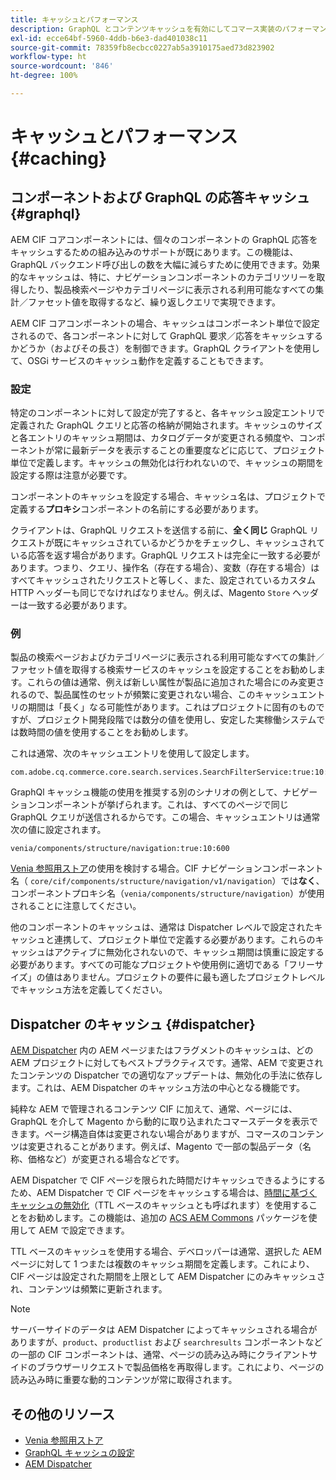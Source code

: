 ```yaml
---
title: キャッシュとパフォーマンス
description: GraphQL とコンテンツキャッシュを有効にしてコマース実装のパフォーマンス最適化に利用できる様々な設定について説明します。
exl-id: ecce64bf-5960-4ddb-b6e3-dad401038c11
source-git-commit: 78359fb8ecbcc0227ab5a3910175aed73d823902
workflow-type: ht
source-wordcount: '846'
ht-degree: 100%

---
```


# キャッシュとパフォーマンス {#caching}

## コンポーネントおよび GraphQL の応答キャッシュ {#graphql}

AEM CIF コアコンポーネントには、個々のコンポーネントの GraphQL 応答をキャッシュするための組み込みのサポートが既にあります。この機能は、GraphQL バックエンド呼び出しの数を大幅に減らすために使用できます。効果的なキャッシュは、特に、ナビゲーションコンポーネントのカテゴリツリーを取得したり、製品検索ページやカテゴリページに表示される利用可能なすべての集計／ファセット値を取得するなど、繰り返しクエリで実現できます。

AEM CIF コアコンポーネントの場合、キャッシュはコンポーネント単位で設定されるので、各コンポーネントに対して GraphQL 要求／応答をキャッシュするかどうか（およびその長さ）を制御できます。GraphQL クライアントを使用して、OSGi サービスのキャッシュ動作を定義することもできます。

### 設定

特定のコンポーネントに対して設定が完了すると、各キャッシュ設定エントリで定義された GraphQL クエリと応答の格納が開始されます。キャッシュのサイズと各エントリのキャッシュ期間は、カタログデータが変更される頻度や、コンポーネントが常に最新データを表示することの重要度などに応じて、プロジェクト単位で定義します。キャッシュの無効化は行われないので、キャッシュの期間を設定する際は注意が必要です。

コンポーネントのキャッシュを設定する場合、キャッシュ名は、プロジェクトで定義する&#x200B;**プロキシ**&#x200B;コンポーネントの名前にする必要があります。

クライアントは、GraphQL リクエストを送信する前に、**全く同じ** GraphQL リクエストが既にキャッシュされているかどうかをチェックし、キャッシュされている応答を返す場合があります。GraphQL リクエストは完全に一致する必要があります。つまり、クエリ、操作名（存在する場合）、変数（存在する場合）はすべてキャッシュされたリクエストと等しく、また、設定されているカスタム HTTP ヘッダーも同じでなければなりません。例えば、Magento `Store` ヘッダーは一致する必要があります。

### 例

製品の検索ページおよびカテゴリページに表示される利用可能なすべての集計／ファセット値を取得する検索サービスのキャッシュを設定することをお勧めします。これらの値は通常、例えば新しい属性が製品に追加された場合にのみ変更されるので、製品属性のセットが頻繁に変更されない場合、このキャッシュエントリの期間は「長く」なる可能性があります。これはプロジェクトに固有のものですが、プロジェクト開発段階では数分の値を使用し、安定した実稼働システムでは数時間の値を使用することをお勧めします。

これは通常、次のキャッシュエントリを使用して設定します。

```
com.adobe.cq.commerce.core.search.services.SearchFilterService:true:10:3600
```

GraphQl キャッシュ機能の使用を推奨する別のシナリオの例として、ナビゲーションコンポーネントが挙げられます。これは、すべてのページで同じ GraphQL クエリが送信されるからです。この場合、キャッシュエントリは通常次の値に設定されます。

```
venia/components/structure/navigation:true:10:600
```

[Venia 参照用ストア](https://github.com/adobe/aem-cif-guides-venia)の使用を検討する場合。CIF ナビゲーションコンポーネント名（ `core/cif/components/structure/navigation/v1/navigation`）では&#x200B;**なく**、コンポーネントプロキシ名（`venia/components/structure/navigation`）が使用されることに注意してください。

他のコンポーネントのキャッシュは、通常は Dispatcher レベルで設定されたキャッシュと連携して、プロジェクト単位で定義する必要があります。これらのキャッシュはアクティブに無効化されないので、キャッシュ期間は慎重に設定する必要があります。すべての可能なプロジェクトや使用例に適切である「フリーサイズ」の値はありません。プロジェクトの要件に最も適したプロジェクトレベルでキャッシュ方法を定義してください。

## Dispatcher のキャッシュ {#dispatcher}

[AEM Dispatcher](https://experienceleague.adobe.com/docs/experience-manager-dispatcher/using/dispatcher.html?lang=ja) 内の AEM ページまたはフラグメントのキャッシュは、どの AEM プロジェクトに対してもベストプラクティスです。通常、AEM で変更されたコンテンツの Dispatcher での適切なアップデートは、無効化の手法に依存します。これは、AEM Dispatcher のキャッシュ方法の中心となる機能です。

純粋な AEM で管理されるコンテンツ CIF に加えて、通常、ページには、GraphQL を介して Magento から動的に取り込まれたコマースデータを表示できます。ページ構造自体は変更されない場合がありますが、コマースのコンテンツは変更されることがあります。例えば、Magento で一部の製品データ（名称、価格など）が変更される場合などです。

AEM Dispatcher で CIF ページを限られた時間だけキャッシュできるようにするため、AEM Dispatcher で CIF ページをキャッシュする場合は、[時間に基づくキャッシュの無効化](https://experienceleague.adobe.com/docs/experience-manager-dispatcher/using/configuring/dispatcher-configuration.html?lang=ja#configuring-time-based-cache-invalidation-enablettl)（TTL ベースのキャッシュとも呼ばれます）を使用することをお勧めします。この機能は、追加の [ACS AEM Commons](https://adobe-consulting-services.github.io/acs-aem-commons/) パッケージを使用して AEM で設定できます。

TTL ベースのキャッシュを使用する場合、デベロッパーは通常、選択した AEM ページに対して 1 つまたは複数のキャッシュ期間を定義します。これにより、CIF ページは設定された期間を上限として AEM Dispatcher にのみキャッシュされ、コンテンツは頻繁に更新されます。

>[!NOTE]
>
>サーバーサイドのデータは AEM Dispatcher によってキャッシュされる場合がありますが、`product`、`productlist` および `searchresults` コンポーネントなどの一部の CIF コンポーネントは、通常、ページの読み込み時にクライアントサイドのブラウザーリクエストで製品価格を再取得します。これにより、ページの読み込み時に重要な動的コンテンツが常に取得されます。

## その他のリソース

- [Venia 参照用ストア](https://github.com/adobe/aem-cif-guides-venia)
- [GraphQL キャッシュの設定](https://github.com/adobe/commerce-cif-graphql-client#caching)
- [AEM Dispatcher](https://experienceleague.adobe.com/docs/experience-manager-dispatcher/using/dispatcher.html?lang=ja)
